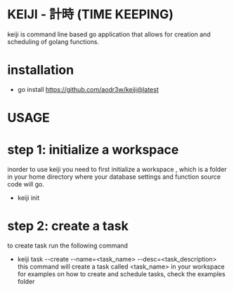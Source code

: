 # KEIJI - 計時 (TIME KEEPING)
keiji is command line based go application that allows for creation and scheduling of golang functions.

# installation
- go install https://github.com/aodr3w/keiji@latest

# USAGE
# step 1: initialize a workspace
inorder to use keiji you need to first initialize a workspace , which is a folder in your home directory where your database settings and function source code will go.
 - keiji init

# step 2: create a task
to create task run the following command
- keiji task --create --name=<task_name> --desc=<task_description> 
this command will create a task called <task_name> in your workspace
for examples on how to create and schedule tasks, check the examples folder
